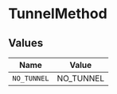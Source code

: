 # TunnelMethod


## Values

| Name        | Value       |
| ----------- | ----------- |
| `NO_TUNNEL` | NO_TUNNEL   |